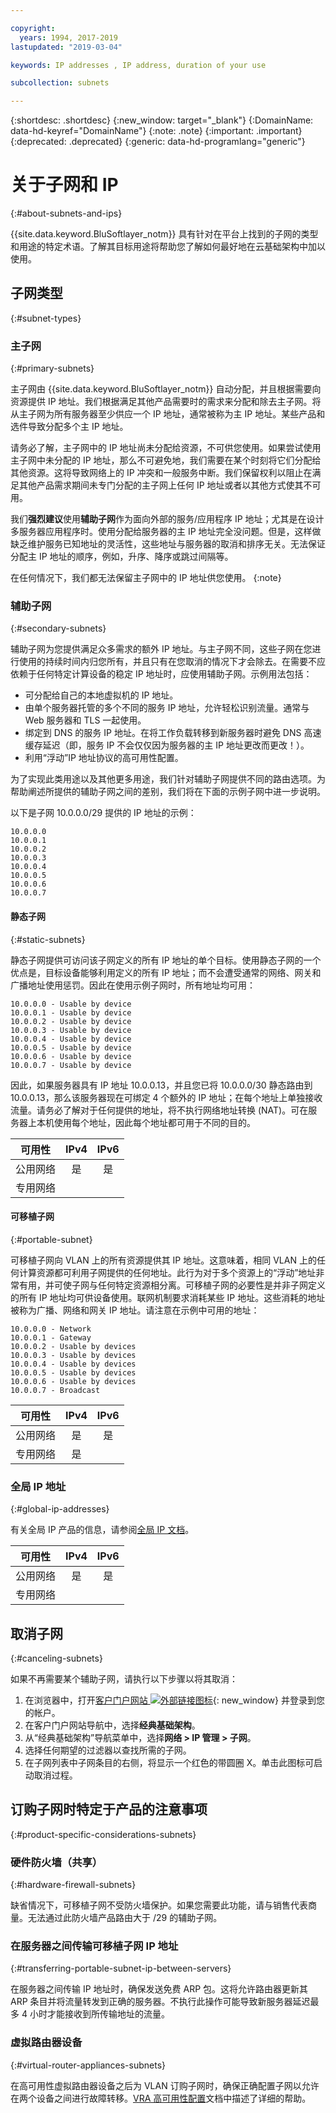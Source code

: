 ```yaml
---

copyright:
  years: 1994, 2017-2019
lastupdated: "2019-03-04"

keywords: IP addresses , IP address, duration of your use

subcollection: subnets

---
```


{:shortdesc: .shortdesc}
{:new_window: target="_blank"}
{:DomainName: data-hd-keyref="DomainName"}
{:note: .note}
{:important: .important}
{:deprecated: .deprecated}
{:generic: data-hd-programlang="generic"}

# 关于子网和 IP
{:#about-subnets-and-ips}

{{site.data.keyword.BluSoftlayer_notm}} 具有针对在平台上找到的子网的类型和用途的特定术语。了解其目标用途将帮助您了解如何最好地在云基础架构中加以使用。


## 子网类型
{:#subnet-types}

### 主子网
{:#primary-subnets}

主子网由 {{site.data.keyword.BluSoftlayer_notm}} 自动分配，并且根据需要向资源提供 IP 地址。我们根据满足其他产品需要时的需求来分配和除去主子网。将从主子网为所有服务器至少供应一个 IP 地址，通常被称为主 IP 地址。某些产品和选件导致分配多个主 IP 地址。

请务必了解，主子网中的 IP 地址尚未分配给资源，不可供您使用。如果尝试使用主子网中未分配的 IP 地址，那么不可避免地，我们需要在某个时刻将它们分配给其他资源。这将导致网络上的 IP 冲突和一般服务中断。我们保留权利以阻止在满足其他产品需求期间未专门分配的主子网上任何 IP 地址或者以其他方式使其不可用。

我们**强烈建议**使用**辅助子网**作为面向外部的服务/应用程序 IP 地址；尤其是在设计多服务器应用程序时。使用分配给服务器的主 IP 地址完全没问题。但是，这样做缺乏维护服务已知地址的灵活性，这些地址与服务器的取消和排序无关。无法保证分配主 IP 地址的顺序，例如，升序、降序或跳过间隔等。

在任何情况下，我们都无法保留主子网中的 IP 地址供您使用。
{:note}

### 辅助子网
{:#secondary-subnets}

辅助子网为您提供满足众多需求的额外 IP 地址。与主子网不同，这些子网在您进行使用的持续时间内归您所有，并且只有在您取消的情况下才会除去。在需要不应依赖于任何特定计算设备的稳定 IP 地址时，应使用辅助子网。示例用法包括：

  * 可分配给自己的本地虚拟机的 IP 地址。
  * 由单个服务器托管的多个不同的服务 IP 地址，允许轻松识别流量。通常与 Web 服务器和 TLS 一起使用。
  * 绑定到 DNS 的服务 IP 地址。在将工作负载转移到新服务器时避免 DNS 高速缓存延迟（即，服务 IP 不会仅仅因为服务器的主 IP 地址更改而更改！）。
  * 利用“浮动”IP 地址协议的高可用性配置。

为了实现此类用途以及其他更多用途，我们针对辅助子网提供不同的路由选项。为帮助阐述所提供的辅助子网之间的差别，我们将在下面的示例子网中进一步说明。

以下是子网 10.0.0.0/29 提供的 IP 地址的示例：
```
10.0.0.0
10.0.0.1
10.0.0.2
10.0.0.3
10.0.0.4
10.0.0.5
10.0.0.6
10.0.0.7
```

#### 静态子网
{:#static-subnets}

静态子网提供可访问该子网定义的所有 IP 地址的单个目标。使用静态子网的一个优点是，目标设备能够利用定义的所有 IP 地址；而不会遭受通常的网络、网关和广播地址使用惩罚。因此在使用示例子网时，所有地址均可用：

```
10.0.0.0 - Usable by device
10.0.0.1 - Usable by device
10.0.0.2 - Usable by device
10.0.0.3 - Usable by device
10.0.0.4 - Usable by device
10.0.0.5 - Usable by device
10.0.0.6 - Usable by device
10.0.0.7 - Usable by device
```

因此，如果服务器具有 IP 地址 10.0.0.13，并且您已将 10.0.0.0/30 静态路由到 10.0.0.13，那么该服务器现在可绑定 4 个额外的 IP 地址；在每个地址上单独接收流量。请务必了解对于任何提供的地址，将不执行网络地址转换 (NAT)。可在服务器上本机使用每个地址，因此每个地址都可用于不同的目的。

|**可用性**|IPv4|IPv6|
| ---------------- | :--: | :--: |
|公用网络|是|是|
|专用网络|      |      |

#### 可移植子网
{:#portable-subnet}

可移植子网向 VLAN 上的所有资源提供其 IP 地址。这意味着，相同 VLAN 上的任何计算资源都可利用子网提供的任何地址。此行为对于多个资源上的“浮动”地址非常有用，并可使子网与任何特定资源相分离。可移植子网的必要性是并非子网定义的所有 IP 地址均可供设备使用。联网机制要求消耗某些 IP 地址。这些消耗的地址被称为广播、网络和网关 IP 地址。请注意在示例中可用的地址：

```
10.0.0.0 - Network
10.0.0.1 - Gateway
10.0.0.2 - Usable by devices
10.0.0.3 - Usable by devices
10.0.0.4 - Usable by devices
10.0.0.5 - Usable by devices
10.0.0.6 - Usable by devices
10.0.0.7 - Broadcast
```

|**可用性**|IPv4|IPv6|
| ---------------- | :--: | :--: |
|公用网络|是|是|
|专用网络|是|      |


### 全局 IP 地址
{:#global-ip-addresses}

有关全局 IP 产品的信息，请参阅[全局 IP 文档](/docs/infrastructure/subnets?topic=subnets-about-global-ip-address)。

|**可用性**|IPv4|IPv6|
| ---------------- | :--: | :--: |
|公用网络|是|是|
|专用网络|      |      |


## 取消子网
{:#canceling-subnets}

如果不再需要某个辅助子网，请执行以下步骤以将其取消：

  1. 在浏览器中，打开[客户门户网站 ![外部链接图标](../../icons/launch-glyph.svg "外部链接图标")](https://{DomainName}/){: new_window} 并登录到您的帐户。
  1. 在客户门户网站导航中，选择**经典基础架构**。 
  1. 从“经典基础架构”导航菜单中，选择**网络 > IP 管理 > 子网**。
  1. 选择任何期望的过滤器以查找所需的子网。
  1. 在子网列表中子网条目的右侧，将显示一个红色的带圆圈 X。单击此图标可启动取消过程。


## 订购子网时特定于产品的注意事项
{:#product-specific-considerations-subnets}

### 硬件防火墙（共享）
{:#hardware-firewall-subnets}

缺省情况下，可移植子网不受防火墙保护。如果您需要此功能，请与销售代表商量。无法通过此防火墙产品路由大于 /29 的辅助子网。

### 在服务器之间传输可移植子网 IP 地址
{:#transferring-portable-subnet-ip-between-servers}

在服务器之间传输 IP 地址时，确保发送免费 ARP 包。这将允许路由器更新其 ARP 条目并将流量转发到正确的服务器。不执行此操作可能导致新服务器延迟最多 4 小时才能接收到所传输地址的流量。

### 虚拟路由器设备
{:#virtual-router-appliances-subnets}

在高可用性虚拟路由器设备之后为 VLAN 订购子网时，确保正确配置子网以允许在两个设备之间进行故障转移。[VRA 高可用性配置](/docs/infrastructure/virtual-router-appliance?topic=virtual-router-appliance-working-with-high-availability-and-vrrp)文档中描述了详细的帮助。
